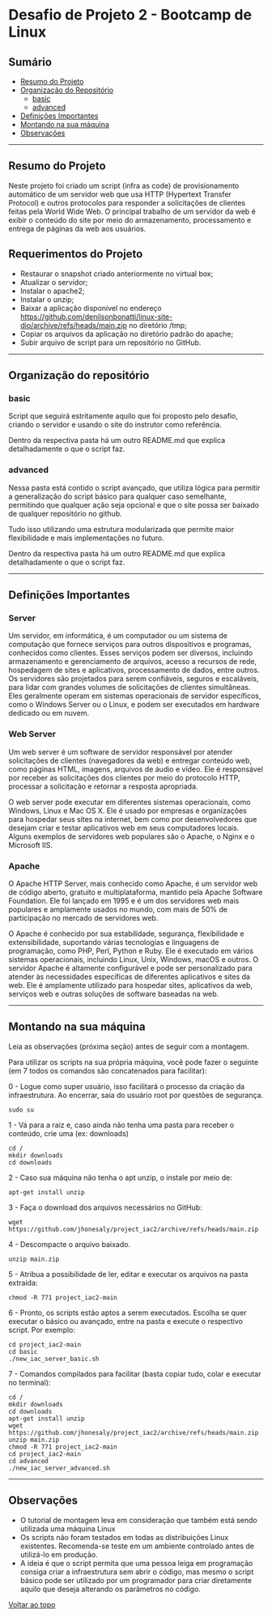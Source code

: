 # Desafio de Projeto 2 - Bootcamp de Linux

## Sumário

- [Resumo do Projeto](#resumo-do-projeto)
- [Organização do Repositório](#organização-do-repositório)
  - [basic](#basic)
  - [advanced](#advanced)
- [Definições Importantes](#definições-importantes)
- [Montando na sua máquina](#montando-na-sua-máquina)
- [Observações](#observações)

------

## Resumo do Projeto

Neste projeto foi criado um script (infra as code) de provisionamento automático de um servidor web que usa HTTP (Hypertext Transfer Protocol) e outros protocolos para responder a solicitações de clientes feitas pela World Wide Web. O principal trabalho de um servidor da web é exibir o conteúdo do site por meio do armazenamento, processamento e entrega de páginas da web aos usuários.

## Requerimentos do Projeto

- Restaurar o snapshot criado anteriormente no virtual box;
- Atualizar o servidor;
- Instalar o apache2;
- Instalar o unzip;
- Baixar a aplicação disponível no endereço <https://github.com/denilsonbonatti/linux-site-dio/archive/refs/heads/main.zip> no diretório /tmp;
- Copiar os arquivos da aplicação no diretório padrão do apache;
- Subir arquivo de script para um repositório no GitHub.

------

## Organização do repositório

### basic

Script que seguirá estritamente aquilo que foi proposto pelo desafio, criando o servidor e usando o site do instrutor como referência.

Dentro da respectiva pasta há um outro README.md que explica detalhadamente o que o script faz.

### advanced

Nessa pasta está contido o script avançado, que utiliza lógica para permitir a generalização do script básico para qualquer caso semelhante, permitindo que qualquer ação seja opcional e que o site possa ser baixado de qualquer repositório no github.

Tudo isso utilizando uma estrutura modularizada que permite maior flexibilidade e mais implementações no futuro.

Dentro da respectiva pasta há um outro README.md que explica detalhadamente o que o script faz.

------

## Definições Importantes

### **Server**

Um servidor, em informática, é um computador ou um sistema de computação que fornece serviços para outros dispositivos e programas, conhecidos como clientes. Esses serviços podem ser diversos, incluindo armazenamento e gerenciamento de arquivos, acesso a recursos de rede, hospedagem de sites e aplicativos, processamento de dados, entre outros. Os servidores são projetados para serem confiáveis, seguros e escaláveis, para lidar com grandes volumes de solicitações de clientes simultâneas. Eles geralmente operam em sistemas operacionais de servidor específicos, como o Windows Server ou o Linux, e podem ser executados em hardware dedicado ou em nuvem.

### **Web Server**

Um web server é um software de servidor responsável por atender solicitações de clientes (navegadores da web) e entregar conteúdo web, como páginas HTML, imagens, arquivos de áudio e vídeo. Ele é responsável por receber as solicitações dos clientes por meio do protocolo HTTP, processar a solicitação e retornar a resposta apropriada.

O web server pode executar em diferentes sistemas operacionais, como Windows, Linux e Mac OS X. Ele é usado por empresas e organizações para hospedar seus sites na internet, bem como por desenvolvedores que desejam criar e testar aplicativos web em seus computadores locais. Alguns exemplos de servidores web populares são o Apache, o Nginx e o Microsoft IIS.

### **Apache**

O Apache HTTP Server, mais conhecido como Apache, é um servidor web de código aberto, gratuito e multiplataforma, mantido pela Apache Software Foundation. Ele foi lançado em 1995 e é um dos servidores web mais populares e amplamente usados no mundo, com mais de 50% de participação no mercado de servidores web.

O Apache é conhecido por sua estabilidade, segurança, flexibilidade e extensibilidade, suportando várias tecnologias e linguagens de programação, como PHP, Perl, Python e Ruby. Ele é executado em vários sistemas operacionais, incluindo Linux, Unix, Windows, macOS e outros. O servidor Apache é altamente configurável e pode ser personalizado para atender às necessidades específicas de diferentes aplicativos e sites da web. Ele é amplamente utilizado para hospedar sites, aplicativos da web, serviços web e outras soluções de software baseadas na web.

------

## Montando na sua máquina

Leia as observações (próxima seção) antes de seguir com a montagem.

Para utilizar os scripts na sua própria máquina, você pode fazer o seguinte (em 7 todos os comandos são concatenados para facilitar):

0 - Logue como super usuário, isso facilitará o processo da criação da infraestrutura. Ao encerrar, saia do usuário root por questões de segurança.

    sudo su
  
1 - Vá para a raiz e, caso ainda não tenha uma pasta para receber o conteúdo, crie uma (ex: downloads)

    cd /
    mkdir downloads
    cd downloads

2 - Caso sua máquina não tenha o apt unzip, o instale por meio de:

    apt-get install unzip

3 - Faça o download dos arquivos necessários no GitHub:

    wget https://github.com/jhonesaly/project_iac2/archive/refs/heads/main.zip

4 - Descompacte o arquivo baixado.

    unzip main.zip

5 - Atribua a possibilidade de ler, editar e executar os arquivos na pasta extraída:

    chmod -R 771 project_iac2-main

6 - Pronto, os scripts estão aptos a serem executados. Escolha se quer executar o básico ou avançado, entre na pasta e execute o respectivo script. Por exemplo:

    cd project_iac2-main
    cd basic
    ./new_iac_server_basic.sh

7 - Comandos compilados para facilitar (basta copiar tudo, colar e executar no terminal):

    cd /
    mkdir downloads
    cd downloads
    apt-get install unzip
    wget https://github.com/jhonesaly/project_iac2/archive/refs/heads/main.zip
    unzip main.zip
    chmod -R 771 project_iac2-main
    cd project_iac2-main
    cd advanced
    ./new_iac_server_advanced.sh

------

## Observações

- O tutorial de montagem leva em consideração que também está sendo utilizada uma máquina Linux
- Os scripts não foram testados em todas as distribuições Linux existentes. Recomenda-se teste em um ambiente controlado antes de utilizá-lo em produção.
- A ideia é que o script permita que uma pessoa leiga em programação consiga criar a infraestrutura sem abrir o código, mas mesmo o script básico pode ser utilizado por um programador para criar diretamente aquilo que deseja alterando os parâmetros no código.

[Voltar ao topo](#sumário)
